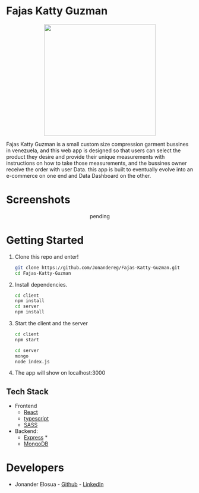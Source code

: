 
# Fajas Katty Guzman
<p align="center">
  <img src=".client/public/logo.png" width="300">
 </p> 
  
Fajas Katty Guzman is a small custom size compression garment bussines in venezuela, and this web app is designed so that users can select the product they desire and provide their unique measurements with instructions on how to take those measurements, and the bussines owner receive the order with user Data.
this app is built to eventually evolve into an e-commerce on one end and Data Dashboard on the other.

# Screenshots

<p align="center">
 pending
 </p> 

# Getting Started
1. Clone this repo and enter!

   ```bash
   git clone https://github.com/Jonandereg/Fajas-Katty-Guzman.git
   cd Fajas-Katty-Guzman
   ```

2. Install dependencies.

   ```bash
   cd client
   npm install
   cd server
   npm install
   ```

3. Start the client and the server 
   ```bash
   cd client
   npm start
   
   cd server 
   mongo
   node index.js
   ```

4. The app will show on localhost:3000

## Tech Stack

* Frontend
  * [React](https://reactjs.org/)
  * [typescript](https://www.typescriptlang.org/)
  * [SASS](https://sass-lang.com/)
* Backend:
  * [Express](https://expressjs.com/)  * 
  * [MongoDB](https://www.mongodb.com/)
 


# Developers

* Jonander Elosua - [Github](https://github.com/Jonandereg) - [LinkedIn](https://www.linkedin.com/in/jonander-elosua-41095654/)


